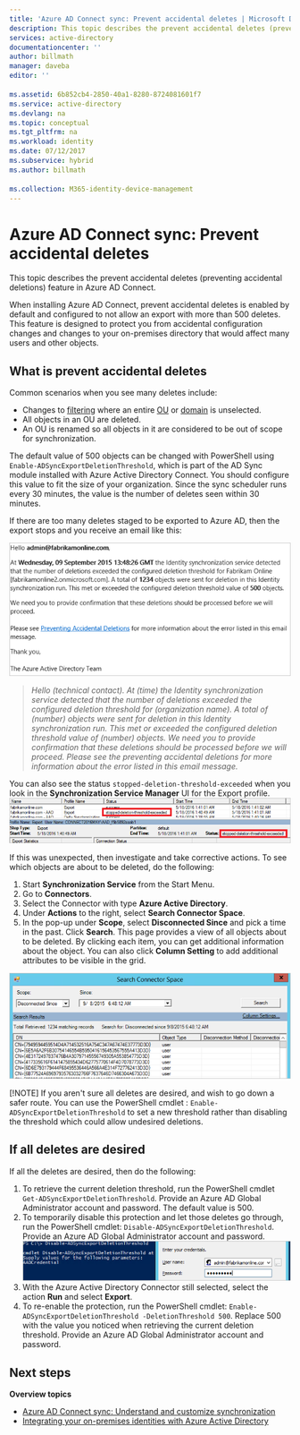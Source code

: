 ```yaml
---
title: 'Azure AD Connect sync: Prevent accidental deletes | Microsoft Docs'
description: This topic describes the prevent accidental deletes (preventing accidental deletions) feature in Azure AD Connect.
services: active-directory
documentationcenter: ''
author: billmath
manager: daveba
editor: ''

ms.assetid: 6b852cb4-2850-40a1-8280-8724081601f7
ms.service: active-directory
ms.devlang: na
ms.topic: conceptual
ms.tgt_pltfrm: na
ms.workload: identity
ms.date: 07/12/2017
ms.subservice: hybrid
ms.author: billmath

ms.collection: M365-identity-device-management
---
```

# Azure AD Connect sync: Prevent accidental deletes
This topic describes the prevent accidental deletes (preventing accidental deletions) feature in Azure AD Connect.

When installing Azure AD Connect, prevent accidental deletes is enabled by default and configured to not allow an export with more than 500 deletes. This feature is designed to protect you from accidental configuration changes and changes to your on-premises directory that would affect many users and other objects.

## What is prevent accidental deletes
Common scenarios when you see many deletes include:

* Changes to [filtering](how-to-connect-sync-configure-filtering.md) where an entire [OU](how-to-connect-sync-configure-filtering.md#organizational-unitbased-filtering) or [domain](how-to-connect-sync-configure-filtering.md#domain-based-filtering) is unselected.
* All objects in an OU are deleted.
* An OU is renamed so all objects in it are considered to be out of scope for synchronization.

The default value of 500 objects can be changed with PowerShell using `Enable-ADSyncExportDeletionThreshold`, which is part of the AD Sync module installed with Azure Active Directory Connect. You should configure this value to fit the size of your organization. Since the sync scheduler runs every 30 minutes, the value is the number of deletes seen within 30 minutes.

If there are too many deletes staged to be exported to Azure AD, then the export stops and you receive an email like this:

![Prevent Accidental deletes email](./media/how-to-connect-sync-feature-prevent-accidental-deletes/email.png)

> *Hello (technical contact). At (time) the Identity synchronization service detected that the number of deletions exceeded the configured deletion threshold for (organization name). A total of (number) objects were sent for deletion in this Identity synchronization run. This met or exceeded the configured deletion threshold value of (number) objects. We need you to provide confirmation that these deletions should be processed before we will proceed. Please see the preventing accidental deletions for more information about the error listed in this email message.*
>
> 

You can also see the status `stopped-deletion-threshold-exceeded` when you look in the **Synchronization Service Manager** UI for the Export profile.
![Prevent Accidental deletes Sync Service Manager UI](./media/how-to-connect-sync-feature-prevent-accidental-deletes/syncservicemanager.png)

If this was unexpected, then investigate and take corrective actions. To see which objects are about to be deleted, do the following:

1. Start **Synchronization Service** from the Start Menu.
2. Go to **Connectors**.
3. Select the Connector with type **Azure Active Directory**.
4. Under **Actions** to the right, select **Search Connector Space**.
5. In the pop-up under **Scope**, select **Disconnected Since** and pick a time in the past. Click **Search**. This page provides a view of all objects about to be deleted. By clicking each item, you can get additional information about the object. You can also click **Column Setting** to add additional attributes to be visible in the grid.

![Search Connector Space](./media/how-to-connect-sync-feature-prevent-accidental-deletes/searchcs.png)

[!NOTE] If you aren't sure all deletes are desired, and wish to go down a safer route. You can use the PowerShell cmdlet : `Enable-ADSyncExportDeletionThreshold` to set a new threshold rather than disabling the threshold which could allow undesired deletions. 

## If all deletes are desired
If all the deletes are desired, then do the following:

1. To retrieve the current deletion threshold, run the PowerShell cmdlet `Get-ADSyncExportDeletionThreshold`. Provide an Azure AD Global Administrator account and password. The default value is 500.
2. To temporarily disable this protection and let those deletes go through, run the PowerShell cmdlet: `Disable-ADSyncExportDeletionThreshold`. Provide an Azure AD Global Administrator account and password.
   ![Credentials](./media/how-to-connect-sync-feature-prevent-accidental-deletes/credentials.png)
3. With the Azure Active Directory Connector still selected, select the action **Run** and select **Export**.
4. To re-enable the protection, run the PowerShell cmdlet: `Enable-ADSyncExportDeletionThreshold -DeletionThreshold 500`. Replace 500 with the value you noticed when retrieving the current deletion threshold. Provide an Azure AD Global Administrator account and password.

## Next steps
**Overview topics**

* [Azure AD Connect sync: Understand and customize synchronization](how-to-connect-sync-whatis.md)
* [Integrating your on-premises identities with Azure Active Directory](whatis-hybrid-identity.md)
